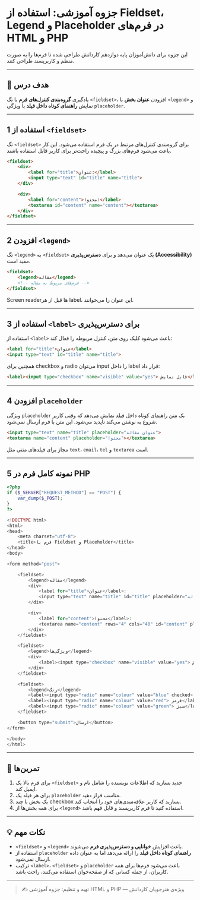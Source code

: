 # جزوه آموزشی: استفاده از Fieldset، Legend و Placeholder در فرم‌های HTML و PHP

این جزوه برای دانش‌آموزان پایه دوازدهم کاردانش طراحی شده تا فرم‌ها را به صورت منظم و کاربرپسند طراحی کنند.

---

## 🎯 هدف درس

یادگیری **گروه‌بندی کنترل‌های فرم** با تگ `<fieldset>`، افزودن **عنوان بخش** با `<legend>` و نمایش **راهنمای کوتاه داخل فیلد** با ویژگی `placeholder`.

---

## 1 استفاده از `<fieldset>`

تگ `<fieldset>` برای گروه‌بندی کنترل‌های مرتبط در یک فرم استفاده می‌شود. این کار باعث می‌شود فرم‌های بزرگ و پیچیده راحت‌تر برای کاربر قابل استفاده باشند.

```html
<fieldset>
    <div>
        <label for="title">عنوان:</label>
        <input type="text" id="title" name="title">
    </div>

    <div>
        <label for="content">محتوا:</label>
        <textarea id="content" name="content"></textarea>
    </div>
</fieldset>
```

---

## 2 افزودن `<legend>`

تگ `<legend>` به `<fieldset>` یک عنوان می‌دهد و برای **دسترس‌پذیری (Accessibility)** مفید است.

```html
<fieldset>
    <legend>مقاله</legend>
    <!-- فرم‌های مربوط به مقاله -->
</fieldset>
```

Screen reader‌ها قبل از هر label، این عنوان را می‌خوانند.

---

## 3 استفاده از `<label>` برای دسترس‌پذیری

استفاده از `<label>` باعث می‌شود کلیک روی متن، کنترل مربوطه را فعال کند:

```html
<label for="title">عنوان</label>
<input type="text" id="title" name="title">
```

همچنین برای checkbox و radio می‌توان input را داخل label قرار داد:

```html
<label><input type="checkbox" name="visible" value="yes"> قابل نمایش</label>
```

---

## 4 افزودن `placeholder`

ویژگی `placeholder` یک متن راهنمای کوتاه داخل فیلد نمایش می‌دهد که وقتی کاربر شروع به نوشتن می‌کند ناپدید می‌شود. این متن با فرم ارسال نمی‌شود.

```html
<input type="text" name="title" placeholder="عنوان مقاله">
<textarea name="content" placeholder="محتوا"></textarea>
```

مجاز برای فیلدهای متنی مثل `text`، `email`، `tel` و `textarea` است.

---

## 5 نمونه کامل فرم در PHP

```php
<?php
if ($_SERVER["REQUEST_METHOD"] == "POST") {
    var_dump($_POST);
}
?>

<!DOCTYPE html>
<html>
<head>
    <meta charset="utf-8">
    <title>فرم با Fieldset و Placeholder</title>
</head>
<body>

<form method="post">

    <fieldset>
        <legend>مقاله</legend>
        <div>
            <label for="title">عنوان</label>:
            <input type="text" name="title" id="title" placeholder="عنوان مقاله">
        </div>

        <div>
            <label for="content">محتوا</label>:
            <textarea name="content" rows="4" cols="40" id="content" placeholder="محتوا"></textarea>
        </div>
    </fieldset>

    <fieldset>
        <legend>ویژگی‌ها</legend>
        <div>
            <label><input type="checkbox" name="visible" value="yes"> قابل نمایش</label>
        </div>
    </fieldset>

    <fieldset>
        <legend>رنگ</legend>
        <label><input type="radio" name="colour" value="blue" checked> آبی</label><br>
        <label><input type="radio" name="colour" value="red"> قرمز</label><br>
        <label><input type="radio" name="colour" value="green"> سبز</label>
    </fieldset>

    <button type="submit">ارسال</button>
</form>

</body>
</html>
```

---

## 🧠 تمرین‌ها

1. برای فرم بالا یک `<fieldset>` جدید بسازید که اطلاعات نویسنده را شامل نام و ایمیل کند.
2. برای هر فیلد یک `placeholder` مناسب قرار دهید.
3. یک بخش با چند checkbox بسازید که کاربر علاقه‌مندی‌های خود را انتخاب کند.
4. برای همه بخش‌ها از `<legend>` استفاده کنید تا فرم کاربرپسند و قابل فهم باشد.

---

## 💡 نکات مهم

* `<fieldset>` و `<legend>` باعث افزایش **خوانایی و دسترس‌پذیری فرم** می‌شوند.
* استفاده از `placeholder` **راهنمای کوتاه داخل فیلد** را ارائه می‌دهد اما به عنوان داده ارسال نمی‌شود.
* ترکیب `<label>`، `<fieldset>` و `placeholder` باعث می‌شود فرم‌ها برای همه کاربران، از جمله کسانی که از صفحه‌خوان استفاده می‌کنند، راحت باشد.

---

> ✍️ تهیه و تنظیم: جزوه آموزشی HTML و PHP — ویژه‌ی هنرجویان کاردانش
